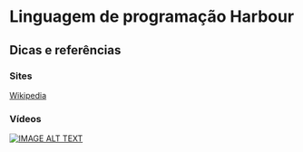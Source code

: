 # Linguagem de programação Harbour

## Dicas e referências

### Sites

[Wikipedia](https://pt.wikipedia.org/wiki/Harbour_(compilador))

### Vídeos 

[![IMAGE ALT TEXT](http://img.youtube.com/vi/DsN_O2CyfFE/0.jpg)](https://www.youtube.com/watch?v=DsN_O2CyfFE "Introdução à linguagem Harbour")



